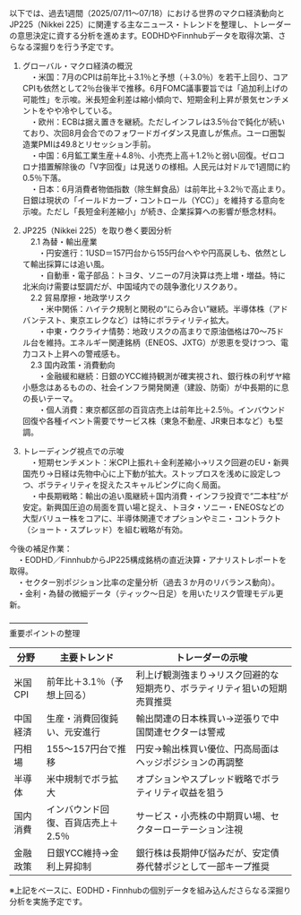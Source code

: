 以下では、過去1週間（2025/07/11～07/18）における世界のマクロ経済動向とJP225（Nikkei 225）に関連する主なニュース・トレンドを整理し、トレーダーの意思決定に資する分析を進めます。EODHDやFinnhubデータを取得次第、さらなる深掘りを行う予定です。

1. グローバル・マクロ経済の概況  
　・米国：7月のCPIは前年比＋3.1％と予想（＋3.0％）を若干上回り、コアCPIも依然として2％台後半で推移。6月FOMC議事要旨では「追加利上げの可能性」を示唆。米長短金利差は縮小傾向で、短期金利上昇が景気センチメントをやや冷やしている。  
　・欧州：ECBは据え置きを継続。ただしインフレは3.5％台で鈍化が続いており、次回8月会合でのフォワードガイダンス見直しが焦点。ユーロ圏製造業PMIは49.8とリセッション手前。  
　・中国：6月鉱工業生産＋4.8％、小売売上高＋1.2％と弱い回復。ゼロコロナ措置解除後の「V字回復」は見送りの様相。人民元は対ドルで1週間に約0.5％下落。  
　・日本：6月消費者物価指数（除生鮮食品）は前年比＋3.2％で高止まり。日銀は現状の「イールドカーブ・コントロール（YCC）」を維持する意向を示唆。ただし「長短金利差縮小」が続き、企業採算への影響が懸念材料。

2. JP225（Nikkei 225）を取り巻く要因分析  
　2.1 為替・輸出産業  
　　・円安進行：1USD＝157円台から155円台へやや円高戻しも、依然として輸出採算には追い風。  
　　・自動車・電子部品：トヨタ、ソニーの7月決算は売上増・増益。特に北米向け需要は堅調だが、中国域内での競争激化リスクあり。  
　2.2 貿易摩擦・地政学リスク  
　　・米中関係：ハイテク規制と関税の“にらみ合い”継続。半導体株（アドバンテスト、東京エレクなど）は特にボラティリティ拡大。  
　　・中東・ウクライナ情勢：地政リスクの高まりで原油価格は70～75ドル台を維持。エネルギー関連銘柄（ENEOS、JXTG）が恩恵を受けつつ、電力コスト上昇への警戒感も。  
　2.3 国内政策・消費動向  
　　・金融緩和継続：日銀のYCC維持観測が確実視され、銀行株の利ザヤ縮小懸念はあるものの、社会インフラ開発関連（建設、防衛）が中長期的に息の長いテーマ。  
　　・個人消費：東京都区部の百貨店売上は前年比＋2.5％。インバウンド回復や各種イベント需要でサービス株（東急不動産、JR東日本など）も堅調。  

3. トレーディング視点での示唆  
　・短期センチメント：米CPI上振れ＋金利差縮小→リスク回避のEU・新興国売り→日経は先物中心に上下動が拡大。ストップロスを浅めに設定しつつ、ボラティリティを捉えたスキャルピングに向く局面。  
　・中長期戦略：輸出の追い風継続＋国内消費・インフラ投資で“二本柱”が安定。新興国圧迫の局面を買い場と捉え、トヨタ・ソニー・ENEOSなどの大型バリュー株をコアに、半導体関連でオプションやミニ・コントラクト（ショート・スプレッド）を組む戦略が有効。  

今後の補足作業：  
　・EODHD／FinnhubからJP225構成銘柄の直近決算・アナリストレポートを取得。  
　・セクター別ポジション比率の定量分析（過去３か月のリバランス動向）。  
　・金利・為替の微細データ（ティック～日足）を用いたリスク管理モデル更新。

――――――――――  
重要ポイントの整理  

| 分野           | 主要トレンド                                    | トレーダーの示唆                                                        |
|---------------|-----------------------------------------------|-------------------------------------------------------------------------|
| 米国CPI       | 前年比＋3.1％（予想上回る）                    | 利上げ観測強まり→リスク回避的な短期売り、ボラティリティ狙いの短期売買推奨 |
| 中国経済      | 生産・消費回復鈍い、元安進行                   | 輸出関連の日本株買い→逆張りで中国関連セクターは警戒                        |
| 円相場        | 155～157円台で推移                             | 円安→輸出株買い優位、円高局面はヘッジポジションの再調整                   |
| 半導体       | 米中規制でボラ拡大                             | オプションやスプレッド戦略でボラティリティ収益を狙う                      |
| 国内消費      | インバウンド回復、百貨店売上＋2.5％           | サービス・小売株の中期買い場、セクターローテーション注視                 |
| 金融政策      | 日銀YCC維持→金利上昇抑制                       | 銀行株は長期伸び悩みだが、安定債券代替ポジとして一部キープ推奨             |

※上記をベースに、EODHD・Finnhubの個別データを組み込んださらなる深掘り分析を実施予定です。